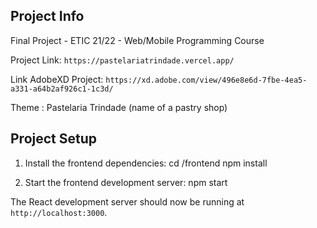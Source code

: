 ## Project Info

Final Project - ETIC 21/22 - Web/Mobile Programming Course

Project Link: `https://pastelariatrindade.vercel.app/`

Link AdobeXD Project: `https://xd.adobe.com/view/496e8e6d-7fbe-4ea5-a331-a64b2af926c1-1c3d/`

Theme : Pastelaria Trindade (name of a pastry shop)

## Project Setup

1. Install the frontend dependencies:
cd /frontend
npm install

2. Start the frontend development server:
npm start

The React development server should now be running at `http://localhost:3000`.
